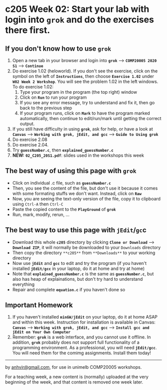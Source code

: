  c205 Week 02: Start your lab with login into `grok` and do the exercises there first.
=======

If you don't know how to use `grok`
---------------------------------
1. Open a new tab in your browser and login into **`grok`** --> **`COMP20005 2020 S1`** --> **`Continue`**  
1. Do exercise 1.02 (heloworld). If you don't see the exercise, click on the symbol on the left of **`Instructions`**, then choose **`Exercise 1.02`** under **`W02 Week 2 Workshop`**. You will see the problem 1.02 in the left windows. To do exercise 1.02:
   1. Type your program in the program (the top right) window
   1. Click on **`Run`** to run your program
   1. If you see any error message, try to understand and fix it, then go back to the previous step
   1. If your program runs, click on **`Mark`** to have the program marked automatically, then continue to edit/run/mark until getting the correct output.
1. If you still have difficulty in using **`grok`**, ask for help, or have a look at **`Canvas`** --> **`Working with grok, jEdit, and gcc`** --> **`Guide to Using grok`**
1. Do exercise 2.08 
1. Do exercise 2.04. 
1. Try **`guessNumber.c`**, then **`explained_guessNumber.c`**
1. **NEW:** **`02_C205_20S1.pdf`**: slides used in the workshops this week

The best way of using this page with **`grok`**
--------------------------------------------
  * Click on individual .c file, such as **`guessNumber.c`**
  * Then, you see the content of the file, but don't use it because it comes with some formating stuffs we don't want. Instead, click on **`Raw`**
  * Now, you are seeing the text-only version of the file, copy it to clipboard using `Ctrl-A` then `Ctrl-C`
  * Paste the copied content to the **`PlayGround`** of **`grok`**
  * Run, mark, modify, rerun, ... 

The best way to use this page with **`jEdit`**/**`gc`c**
--------------------------------------------------
  * Download this whole **`c205`** directory by clicking **`Clone or Download`** --> **`Download ZIP`**, it will normally be downloaded to your `Downloads` directory
  * Then copy the directory `**c205**` from `**Downloads**` to your working directory
  * Now use **`jEdit`** and **`gcc`** to edit and try the program (if you haven't 
installed **`jEdit/gcc`** in your laptop, do it at home and try at home)
  * Note that **`explained_guessNumber.c`** is the same as **`guessNumber.c`**, but also has heap of explainations, but don't try hard to understand everything 
  * Repair and complete **`equation.c`** if you haven't done so 

Important Homework
-----------------
1. If you haven't installed **`minGW/jEdit`** on your laptop, do it at home ASAP and within this week. Instruction for installation is available in Canvas: 
**`Canvas`** -->  **`Working with grok, jEdit, and gcc`** --> **`Install gcc and jEdit on Your Own Computer`**
1. Remember: **`grok`** is a web interface, and you cannot use it offline. In addition, **`grok`** probably does not support full functionality of a programming environment. As a professional, you will need **`jEdit/gcc`**. You will need them for the comimg assignments. Install them today!



-------------------------------------------------------------
by anhvir@gmail.com, for use in unimelb COMP20005 workshops.

For a teaching week, a new content is (normally) uploaded at the very beginning of the week, and that content is removed one week later.
